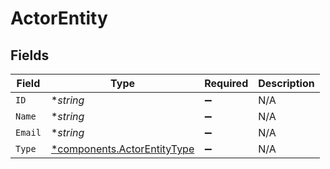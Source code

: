 # ActorEntity


## Fields

| Field                                                                     | Type                                                                      | Required                                                                  | Description                                                               |
| ------------------------------------------------------------------------- | ------------------------------------------------------------------------- | ------------------------------------------------------------------------- | ------------------------------------------------------------------------- |
| `ID`                                                                      | **string*                                                                 | :heavy_minus_sign:                                                        | N/A                                                                       |
| `Name`                                                                    | **string*                                                                 | :heavy_minus_sign:                                                        | N/A                                                                       |
| `Email`                                                                   | **string*                                                                 | :heavy_minus_sign:                                                        | N/A                                                                       |
| `Type`                                                                    | [*components.ActorEntityType](../../models/components/actorentitytype.md) | :heavy_minus_sign:                                                        | N/A                                                                       |